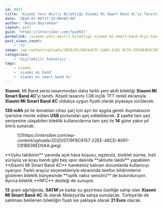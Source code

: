 ```yaml
---
id: 8937
title: 'Xiaomi Yeni Akıllı Bilekliği Xiaomi Mi Smart Band 4C‘yi Tanıttı'
date: '2020-07-06T17:19:00+03:00'
author: 'Beyza Bayrakdar'
layout: post
guid: 'https://intersiber.com/?p=8937'
permalink: /xiaomi-yeni-akilli-bilekligi-xiaomi-mi-smart-band-4cyi-tanitti/
post_views_count:
    - '72'
image: /wp-content/uploads/2020/07/86C64CFC-14A5-4181-9C74-1543B3D9C205-e1594044916862.png
categories:
    - 'Giyilebilir Teknoloji'
tags:
    - xiaomi
    - 'xiaomi mi band'
    - 'xiaomi mi smart band 4c'
---
```


**Xiaomi**, Mi Band serisi tasarımından daha farklı yeni akıllı bilekliği **Xiaomi Mi Smart Band 4C**‘yi tanıttı. Köşeli tasarımı 1.08 inçlik TFT renkli ekranıyla **Xiaomi Mi Smart Band 4C** oldukça uygun fiyatlı olarak piyasaya sürülecek.

**130 mAh** pil ile donatılan cihaz şarj için ayrı bir aygıta gerek duymaksızın içerisine monte edilen **USB** portundan şarj edilebilecek. **2** saatte tam şarj seviyesine ulaşabilen bileklik kullanıcılarına tam şarj ile **14** güne yakın pil ömrü sunacak.

<figure class="wp-block-image size-large">![](https://intersiber.com/wp-content/uploads/2020/07/9F8C6157-22EE-46CD-8091-C81B639ED0AA.jpeg)</figure>**Uyku takibinin** yanında açık hava koşusu, egzersiz, bisiklet sürme, hızlı yürüyüş ve koşu bandı gibi beş spor dalında **aktivite takibi** yapabilen **Xiaomi Mi Smart Band 4C** hareketsiz kalınan durumlarda kullanıcıyı uyarıyor. Farklı arayüz seçenekleriyle ekranında telefon bildirimlerini gösteren bileklik bünyesinde **optik nabız sensörü** de bulunduruyor. Ayrıca bileklik **NFC** desteği de sunuyor.

**13** gram ağırlığında, **5ATM**’ye kadar su geçirmez özelliğe sahip olan **Xiaomi Mi Smart Band 4C** ilk olarak Malezya’da satışa sunulacak. Türkiye’de de satılması beklenen bilekliğin fiyatı ise yaklaşık olarak **21 Euro** olacak.